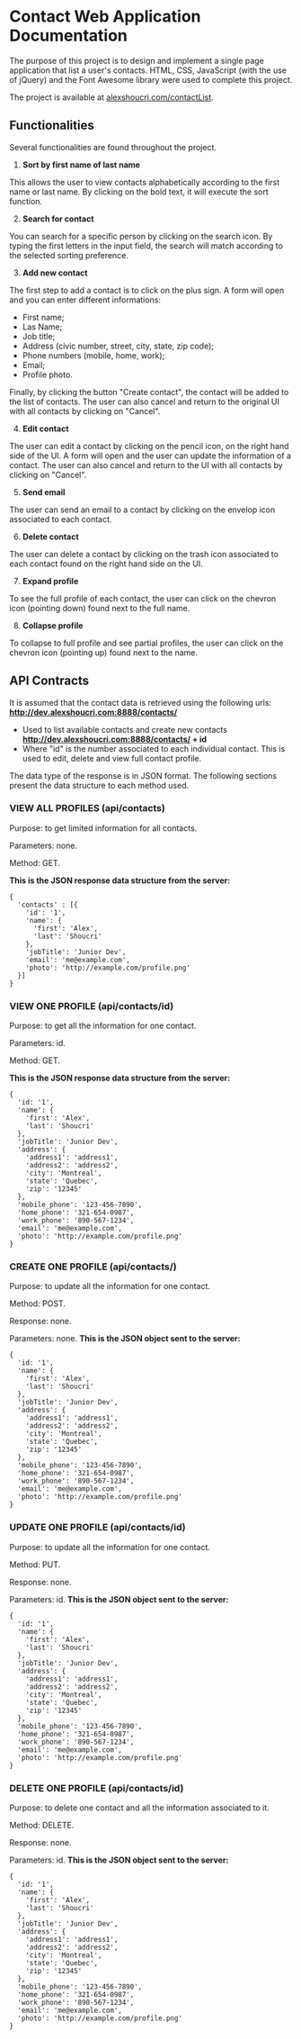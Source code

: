 # Contact Web Application Documentation
The purpose of this project is to design and implement a single page application that list a user's contacts.
HTML, CSS, JavaScript (with the use of jQuery) and the Font Awesome library were used to complete this project.

The project is available at [alexshoucri.com/contactList](http://alexshoucri.com/contactList).

## Functionalities
Several functionalities are found throughout the project.

1. **Sort by first name of last name**

This allows the user to view contacts alphabetically according to the first name or last name. By clicking on the bold text, it will execute the sort function.

2. **Search for contact**

You can search for a specific person by clicking on the search icon. By typing the first letters in the input field, the search will match according to the selected sorting preference.

3. **Add new contact**

The first step to add a contact is to click on the plus sign. A form will open and you can enter different informations:
- First name;
- Las Name;
- Job title;
- Address (civic number, street, city, state, zip code);
- Phone numbers (mobile, home, work);
- Email;
- Profile photo.

Finally, by clicking the button "Create contact", the contact will be added to the list of contacts. The user can also cancel and return to the original UI with all contacts by clicking on "Cancel".

4. **Edit contact**

The user can edit a contact by clicking on the pencil icon, on the right hand side of the UI. A form will open and the user can update the information of a contact. The user can also cancel and return to the UI with all contacts by clicking on "Cancel".

5. **Send email**

The user can send an email to a contact by clicking on the envelop icon associated to each contact.

6. **Delete contact**

The user can delete a contact by clicking on the trash icon associated to each contact found on the right hand side on the UI.

7. **Expand profile**

To see the full profile of each contact, the user can click on the chevron icon (pointing down) found next to the full name.

8. **Collapse profile**

To collapse to full profile and see partial profiles, the user can click on the chevron icon (pointing up) found next to the name.

## API Contracts
It is assumed that the contact data is retrieved using the following urls:
**http://dev.alexshoucri.com:8888/contacts/**
- Used to list available contacts and create new contacts
**http://dev.alexshoucri.com:8888/contacts/ + id**
- Where "id" is the number associated to each individual contact. This is used to edit, delete and view full contact profile.

The data type of the response is in JSON format. The following sections present the data structure to each method used.

### VIEW ALL PROFILES (api/contacts)
Purpose: to get limited information for all contacts.

Parameters: none.

Method: GET.

**This is the JSON response data structure from the server:**
```
{
  'contacts' : [{
    'id': '1',
    'name': {
      'first': 'Alex',
      'last': 'Shoucri'
    },
    'jobTitle': 'Junior Dev',
    'email': 'me@example.com',
    'photo': 'http://example.com/profile.png'
  }]
}
```

### VIEW ONE PROFILE (api/contacts/id)
Purpose: to get all the information for one contact.

Parameters: id.

Method: GET.

**This is the JSON response data structure from the server:**
```
{
  'id: '1',
  'name': {
    'first': 'Alex',
    'last': 'Shoucri'
  },
  'jobTitle': 'Junior Dev',
  'address': {
    'address1': 'address1',
    'address2': 'address2',
    'city': 'Montreal',
    'state': 'Quebec',
    'zip': '12345'
  },
  'mobile_phone': '123-456-7890',
  'home_phone': '321-654-0987',
  'work_phone': '890-567-1234',
  'email': 'me@example.com',
  'photo': 'http://example.com/profile.png'
}
```

### CREATE ONE PROFILE (api/contacts/)
Purpose: to update all the information for one contact.

Method: POST.

Response: none.

Parameters: none.
**This is the JSON object sent to the server:**
```
{
  'id: '1',
  'name': {
    'first': 'Alex',
    'last': 'Shoucri'
  },
  'jobTitle': 'Junior Dev',
  'address': {
    'address1': 'address1',
    'address2': 'address2',
    'city': 'Montreal',
    'state': 'Quebec',
    'zip': '12345'
  },
  'mobile_phone': '123-456-7890',
  'home_phone': '321-654-0987',
  'work_phone': '890-567-1234',
  'email': 'me@example.com',
  'photo': 'http://example.com/profile.png'
}
```

### UPDATE ONE PROFILE (api/contacts/id)
Purpose: to update all the information for one contact.

Method: PUT.

Response: none.

Parameters: id.
**This is the JSON object sent to the server:**
```
{
  'id: '1',
  'name': {
    'first': 'Alex',
    'last': 'Shoucri'
  },
  'jobTitle': 'Junior Dev',
  'address': {
    'address1': 'address1',
    'address2': 'address2',
    'city': 'Montreal',
    'state': 'Quebec',
    'zip': '12345'
  },
  'mobile_phone': '123-456-7890',
  'home_phone': '321-654-0987',
  'work_phone': '890-567-1234',
  'email': 'me@example.com',
  'photo': 'http://example.com/profile.png'
}
```

### DELETE ONE PROFILE (api/contacts/id)
Purpose: to delete one contact and all the information associated to it.

Method: DELETE.

Response: none.

Parameters: id.
**This is the JSON object sent to the server:**
```
{
  'id: '1',
  'name': {
    'first': 'Alex',
    'last': 'Shoucri'
  },
  'jobTitle': 'Junior Dev',
  'address': {
    'address1': 'address1',
    'address2': 'address2',
    'city': 'Montreal',
    'state': 'Quebec',
    'zip': '12345'
  },
  'mobile_phone': '123-456-7890',
  'home_phone': '321-654-0987',
  'work_phone': '890-567-1234',
  'email': 'me@example.com',
  'photo': 'http://example.com/profile.png'
}
```
